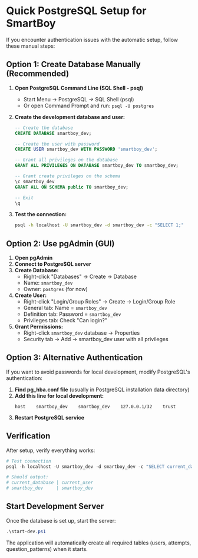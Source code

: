 # Quick PostgreSQL Setup for SmartBoy

If you encounter authentication issues with the automatic setup, follow these manual steps:

## Option 1: Create Database Manually (Recommended)

1. **Open PostgreSQL Command Line (SQL Shell - psql)**
   - Start Menu → PostgreSQL → SQL Shell (psql)
   - Or open Command Prompt and run: `psql -U postgres`

2. **Create the development database and user:**
   ```sql
   -- Create the database
   CREATE DATABASE smartboy_dev;
   
   -- Create the user with password
   CREATE USER smartboy_dev WITH PASSWORD 'smartboy_dev';
   
   -- Grant all privileges on the database
   GRANT ALL PRIVILEGES ON DATABASE smartboy_dev TO smartboy_dev;
   
   -- Grant create privileges on the schema
   \c smartboy_dev
   GRANT ALL ON SCHEMA public TO smartboy_dev;
   
   -- Exit
   \q
   ```

3. **Test the connection:**
   ```bash
   psql -h localhost -U smartboy_dev -d smartboy_dev -c "SELECT 1;"
   ```

## Option 2: Use pgAdmin (GUI)

1. **Open pgAdmin**
2. **Connect to PostgreSQL server**
3. **Create Database:**
   - Right-click "Databases" → Create → Database
   - Name: `smartboy_dev`
   - Owner: `postgres` (for now)
4. **Create User:**
   - Right-click "Login/Group Roles" → Create → Login/Group Role
   - General tab: Name = `smartboy_dev`
   - Definition tab: Password = `smartboy_dev`
   - Privileges tab: Check "Can login?"
5. **Grant Permissions:**
   - Right-click `smartboy_dev` database → Properties
   - Security tab → Add → smartboy_dev user with all privileges

## Option 3: Alternative Authentication

If you want to avoid passwords for local development, modify PostgreSQL's authentication:

1. **Find pg_hba.conf file** (usually in PostgreSQL installation data directory)
2. **Add this line for local development:**
   ```
   host    smartboy_dev    smartboy_dev    127.0.0.1/32    trust
   ```
3. **Restart PostgreSQL service**

## Verification

After setup, verify everything works:
```powershell
# Test connection
psql -h localhost -U smartboy_dev -d smartboy_dev -c "SELECT current_database(), current_user;"

# Should output:
# current_database | current_user
# smartboy_dev     | smartboy_dev
```

## Start Development Server

Once the database is set up, start the server:
```powershell
.\start-dev.ps1
```

The application will automatically create all required tables (users, attempts, question_patterns) when it starts.